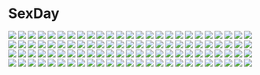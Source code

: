 # SexDay
![](https://konachan.com/image/8385d1e228619cd49042f63c0523ae52/Konachan.com%20-%2062267%20galge.com%20hazuki_%28etcxetc%29%20logo%20nipples%20no_bra%20nopan.jpg)
![](https://konachan.com/image/418ed9bae45445eccd53061bf2341110/Konachan.com%20-%2076569%20black_eyes%20black_hair%20bow%20cherry_blossoms%20flowers%20hakurei_reimu%20japanese_clothes%20long_hair%20miko%20ribbons%20sky%20touhou.jpg)
![](https://konachan.com/image/5ec5a59d50631475e0a17856e6957108/Konachan.com%20-%20170983%20breasts%20brown_hair%20catgirl%20chen%20cleavage%20dress%20flowers%20foxgirl%20gloves%20hat%20long_hair%20red_hair%20short_hair%20tail%20thighhighs%20torii%20touhou%20yakumo_ran.jpg)
![](https://konachan.com/image/156aff4427dd238ebf1991a98b7ec33d/Konachan.com%20-%20135858%20amami_haruka%20boots%20brown_hair%20elbow_gloves%20gloves%20green_eyes%20idolmaster%20short_hair%20tanaka_shoutarou%20thighhighs.jpg)
![](https://konachan.com/jpeg/2c21e4dc5a975d9459587e0bd56a30be/Konachan.com%20-%20126582%202c%3Dgalore%20all_male%20japanese_clothes%20male%20okabe_rintarou%20steins%3Bgate%20trap%20urushibara_ruka.jpg)
![](https://konachan.com/image/f7f123362f133afc6ca648881d2480c4/Konachan.com%20-%2011365%20kobayakawa_miyuki%20saga_saori%20tagme%20taiho_shichauzo%20tsujimoto_natsumi.jpg)
![](https://konachan.com/image/55f4aeeb4737275723e9f6159a87d821/Konachan.com%20-%2025619%20fujino_shizuru%20kuga_natsuki%20mai-hime.jpg)
![](https://konachan.com/image/7f865f9ac0483ab65cad1b65f6f1f54b/Konachan.com%20-%2074589%20k-on%21%20tainaka_ritsu.jpg)
![](https://konachan.com/image/f7c5cbf86f0e44897da690542040a771/Konachan.com%20-%20276516%20bikini%20blue_eyes%20blush%20braids%20breasts%20chirimen_%28fanatic%29%20cleavage%20clouds%20long_hair%20original%20sky%20sunset%20swimsuit%20underboob%20water%20white_hair.jpg)
![](https://konachan.com/image/346928f6ca7542c17701a427ab0cd0c8/Konachan.com%20-%20275621%202girls%20blush%20bodysuit%20breasts%20dk_senie%20fang%20glasses%20long_hair%20nipples%20nopan%20original%20panties%20pantyhose%20pink_eyes%20ribbons%20twintails%20underwear.jpg)
![](https://konachan.com/image/a443a05dcd0f8cc6a95dca4d38afb9ff/Konachan.com%20-%20197443%20blue_eyes%20blue_hair%20blush%20flowers%20hatsune_miku%20pink_hair%20red_eyes%20sakura_miku%20snow%20thighhighs%20tie%20vocaloid%20yuki_miku.jpg)
![](https://konachan.com/image/5fa8d22d62402193ca2bac63fedb3989/Konachan.com%20-%2077823%20blonde_hair%20flandre_scarlet%20red_eyes%20touhou%20vampire%20wings.jpg)
![](https://konachan.com/image/7fb0799f15d89629af7071761fa74a90/Konachan.com%20-%207525%20kanisawa_kinu%20maruchan%20tsuyokiss_cool_x_sweet.jpg)
![](https://konachan.com/jpeg/148a8775fd0d644ffcd92cd9150d53dc/Konachan.com%20-%20189696%20black_hair%20blue_eyes%20blush%20bow%20braids%20cameltoe%20feesu_%28rinc7600%29%20kneehighs%20long_hair%20panties%20school_uniform%20skirt%20spread_legs%20underwear.jpg)
![](https://konachan.com/image/1d3ffbd20ae6c304a91eb08a859d8101/Konachan.com%20-%2044638%20asahina_mikuru%20bikini%20blush%20brown_eyes%20suzumiya_haruhi_no_yuutsu%20swimsuit.jpg)
![](https://konachan.com/jpeg/75a288c010454376f0d986c553ce729e/Konachan.com%20-%20269052%20barefoot%20beach%20blue_eyes%20brown_eyes%20catgirl%20game_cg%20group%20loli%20long_hair%20neko_works%20nekopara%20sayori%20short_hair%20tail%20twintails%20water%20white_hair.jpg)
![](https://konachan.com/image/ff5a2a5f4d415459a072fdd10162c464/Konachan.com%20-%20236390%20aqua_eyes%20black_hair%20blonde_hair%20brown_eyes%20fang%20headband%20katou_megumi%20kneehighs%20long_hair%20pantyhose%20ponytail%20red_eyes%20skirt%20thighhighs%20twintails.jpg)
![](https://konachan.com/image/d7132d1fefbd3bf2324daa66e11c9ec3/Konachan.com%20-%20128357%20eila_ilmatar_juutilainen%20sanya_v_litvyak%20strike_witches.jpg)
![](https://konachan.com/image/0be85900f2b7a7d43bac77f325170bed/Konachan.com%20-%2060992%20black%20japanese_clothes%20kimono%20nagato_yuki%20suzumiya_haruhi_no_yuutsu.jpg)
![](https://konachan.com/jpeg/ecd72b7e57b98065b73f408c9380becb/Konachan.com%20-%2061125%2011_eyes%20close%20minase_yuka%20vector.jpg)
![](https://konachan.com/image/675ff7604784226e1ad2754a96915ff5/Konachan.com%20-%20124091%20blue_hair%20boots%20bow%20chain%20hat%20red_eyes%20remilia_scarlet%20short_hair%20sindre%20touhou%20vampire%20weapon%20wings.jpg)
![](https://konachan.com/image/b003c764b538b54c40b14735b099702a/Konachan.com%20-%20306724%20azur_lane%20bed%20black_hair%20blush%20breasts%20cameltoe%20cum%20garter%20gloves%20hat%20long_hair%20navel%20no_bra%20open_shirt%20panties%20purple_eyes%20thighhighs%20underwear.jpg)
![](https://konachan.com/jpeg/7029e4842361919d44b2f7599749e978/Konachan.com%20-%2057593%20clarissa_satsuki_maezono%20honey_coming.jpg)
![](https://konachan.com/image/2d00572236a9bc279e31872d913a1804/Konachan.com%20-%2021564%20all_male%20bleach%20hitsugaya_toushirou%20male.jpg)
![](https://konachan.com/image/b8229f099a1b7489e5bf4ae6b6ac3c36/Konachan.com%20-%20159472%20anus%20blush%20breasts%20censored%20chiiutsu_%28cheewts%29%20navel%20nipples%20original%20pubic_hair%20pussy%20pussy_juice%20school_uniform%20shirt_lift%20spread_legs.jpg)
![](https://konachan.com/image/987220448be707a70c4323328bf07e66/Konachan.com%20-%20138031%20alice_margatroid%20breasts%20cum%20handjob%20misako%20nipples%20penis%20sex%20thighhighs%20touhou.jpg)
![](https://konachan.com/image/7097bfc21fe7fd0f9fb4a15f115d06d2/Konachan.com%20-%20114732%20atelier_rorona%20christmas%20hat%20hom%20kishida_mel%20pointed_ears%20rororina_fryxell%20santa_costume%20santa_hat.jpg)
![](https://konachan.com/image/531b93aaa0a8820ceaecbaa0b105c887/Konachan.com%20-%20210379%20breasts%20brown_hair%20bunny_ears%20bunnygirl%20cleavage%20condom%20cropped%20headband%20long_hair%20nipples%20no_bra%20original%20panty_pull%20red_eyes%20tail%20thighhighs.jpg)
![](https://konachan.com/image/58c9066125c1a077353f0c526524f815/Konachan.com%20-%20114711%20diamic_days%20game_cg%20green_hair%20himenogawa_kotora%20lump_of_sugar%20orange_eyes%20sesena_yau.jpg)
![](https://konachan.com/image/aec60e56008b84e9c22a60ab245cc439/Konachan.com%20-%20168871%20armor%20blonde_hair%20elbow_gloves%20gloves%20horns%20logo%20red_eyes%20shingeki_no_bahamut%20short_hair%20skirt%20sword%20translation_request%20weapon%20wings.jpg)
![](https://konachan.com/jpeg/044a83aaaa557248969aee47f2605c82/Konachan.com%20-%20251672%20aliasing%20alice_margatroid%20blonde_hair%20blue_eyes%20book%20bow%20dress%20flowers%20headband%20headdress%20ra-bit%20ribbons%20short_hair%20tie%20touhou%20yellow_eyes.jpg)
![](https://konachan.com/image/cd942c2c6bbde927d8e8cf9a2dabe614/Konachan.com%20-%20270932%20animal_ears%20armor%20breasts%20bunny_ears%20bunnygirl%20choker%20cleavage%20dark_skin%20final_fantasy%20fran%20gray_hair%20headdress%20navel%20red_eyes%20sakimichan%20see_through.jpg)
![](https://konachan.com/jpeg/5757dac397a7ce4915982db85a2403cd/Konachan.com%20-%20278069%20animal_ears%20breasts%20choker%20cian_yo%20fang%20foxgirl%20long_hair%20navel%20nipples%20pussy%20spread_legs%20tail%20thighhighs%20uncensored%20urine%20wink%20wristwear%20yellow_eyes.jpg)
![](https://konachan.com/image/f1950c1ee61fbad9f61f636cee3c1fd1/Konachan.com%20-%2062832%20artoria_pendragon_%28all%29%20blue%20fate_%28series%29%20fate_stay_night%20fate_zero%20motorcycle%20saber%20suit%20tie.jpg)
![](https://konachan.com/image/e213fc232bf860ea0215b07039dbfecc/Konachan.com%20-%20222027%20akiyama_yukari%20girls_und_panzer%20isuzu_hana%20kamemaru%20nishizumi_miho%20reizei_mako%20takebe_saori.jpg)
![](https://konachan.com/jpeg/8e6a0b6966774ed205a31274255a62a0/Konachan.com%20-%20191453%20bow%20brown_hair%20building%20hakurei_reimu%20japanese_clothes%20koroneko_p0w0q%20long_hair%20miko%20red_eyes%20sideboob%20snow%20touhou%20tree.jpg)
![](https://konachan.com/jpeg/b01273a37447ce97485d2e93f1e1fe76/Konachan.com%20-%20209674%20beach%20bikini%20cameltoe%20long_hair%20ninoko%20scan%20swimsuit%20underboob%20water.jpg)
![](https://konachan.com/jpeg/57e23a983aac4722c5ad6e0b97b42cbd/Konachan.com%20-%20286069%202girls%20beach%20bikini%20breasts%20candy%20cleavage%20clouds%20cropped%20food%20goggles%20gun%20hewsack%20lollipop%20red_eyes%20sky%20swimsuit%20umbrella%20waifu2x%20water%20weapon.jpg)
![](https://konachan.com/image/b55cacd20687556446fde2f69435d9cd/Konachan.com%20-%20133499%202girls%20animal%20bird%20brown_eyes%20brown_hair%20dress%20gloves%20gray_hair%20green_eyes%20index%20long_hair%20misaka_mikoto%20ribbons%20short_hair%20sky.jpg)
![](https://konachan.com/image/0312ab1596b5be51290ff4202528a97b/Konachan.com%20-%20245189%20just1ce%20tengen_toppa_gurren_lagann%20watermark.jpg)
![](https://konachan.com/image/555657f813e213fc0f6275a68e7291f1/Konachan.com%20-%2056908%20fan%20saigyouji_yuyuko%20t-ray%20touhou.jpg)
![](https://konachan.com/image/c1029d9fdde54dcd8b2ea20b4674493f/Konachan.com%20-%20116651%20blue%20blue_hair%20flowers%20hatsune_miku%20vocaloid.jpg)
![](https://konachan.com/image/b206104641a987240df8e00b4eedbdcc/Konachan.com%20-%209582%20guitar%20instrument%20nagato_yuki%20suzumiya_haruhi_no_yuutsu.jpg)
![](https://konachan.com/jpeg/aa09e485a165f28d54f4f9793fd0629d/Konachan.com%20-%20189656%20aldnoah.zero%20amifumi_inko%20calm_craftman%20cruhteo%20dress%20kaizuka_inaho%20kaizuka_yuki%20male%20natsu_%28360c%29%20nina_klein%20rayet_areash%20saazbaum%20uniform.jpg)
![](https://konachan.com/image/5f12a90677b2d4629474245d806b3d7d/Konachan.com%20-%2058417%20kikuta_yui%20tagme%20thighhighs.jpg)
![](https://konachan.com/image/8d25594795d7a13ed58abd1fd5f0f8c1/Konachan.com%20-%20104477%20akemi_homura%20anus%20ass%20black_hair%20blush%20long_hair%20mahou_shoujo_madoka_magica%20marubeni%20pantyhose%20purple_eyes%20pussy%20pussy_juice%20uncensored.jpg)
![](https://konachan.com/jpeg/d5473e877ddda4268bd07d67f099fd25/Konachan.com%20-%20282399%20anal%20anus%20ass%20black_hair%20blush%20breasts%20brown_eyes%20cum%20dannex009%20final_fantasy%20gloves%20long_hair%20no_bra%20pussy%20shirt_lift%20tifa_lockhart%20uncensored.jpg)
![](https://konachan.com/jpeg/058cc75a0608b96914226c5dba3352b9/Konachan.com%20-%20219924%20aliasing%20anthropomorphism%20eyepatch%20hat%20kantai_collection%20kiso_%28kancolle%29%20yuihira_asu.jpg)
![](https://konachan.com/image/e20f5a1b54d694823b6ad74f8ea9de71/Konachan.com%20-%2041756%20black%20soul_eater%20soul_eater_evans.jpg)
![](https://konachan.com/image/93b037e8dd066b37eb7990c8dd916fd1/Konachan.com%20-%20146631%20beach%20blue_eyes%20blue_hair%20diamond_dust%20flowers%20hatsune_miku%20long_hair%20vocaloid.jpg)
![](https://konachan.com/jpeg/9474ee13af5711d0bc13d6d8f597225f/Konachan.com%20-%2029988%20tengen_toppa_gurren_lagann%20transparent%20yoko_littner.jpg)
![](https://konachan.com/jpeg/54110bce2fe4c1245abf1fcea5cb0cf7/Konachan.com%20-%20256918%20ass%20blonde_hair%20blush%20bodysuit%20breasts%20chain%20choker%20cleavage%20fate_%28series%29%20flowers%20gloves%20green_eyes%20headdress%20miko_92%20petals%20skirt_lift%20thighhighs.jpg)
![](https://konachan.com/jpeg/5c80af7766390f7563e2bae33b8ccd4d/Konachan.com%20-%2064381%20kiddy_girl-and%20kiddy_grade%20q-feuille%20thighhighs.jpg)
![](https://konachan.com/image/f0f38a59294ee72f675e82baf09d24a1/Konachan.com%20-%2051999%20hirasawa_ui%20hirasawa_yui%20k-on%21%20nakano_azusa.jpg)
![](https://konachan.com/image/a1082e585287ae8c0142b8de2aa743d4/Konachan.com%20-%2092600%20chima_q%20nipples%20tagme%20tail.jpg)
![](https://konachan.com/image/82686cd38e83d9e3b6d37a0308155077/Konachan.com%20-%2053429%20aqua_eyes%20blush%20dress%20hat%20pink_hair%20purple_hair%20ribbons%20saigyouji_yuyuko%20short_hair%20touhou%20tsuki_wani%20yakumo_yukari%20yasaka_kanako.jpg)
![](https://konachan.com/jpeg/2e59243c5fc6da149b4ce0ce2810dfef/Konachan.com%20-%20300546%202girls%20ass%20barefoot%20braids%20breasts%20brown_eyes%20bunny_ears%20bunnygirl%20dark_skin%20futanari%20hyur%20long_hair%20nipples%20nude%20penis%20ponytail%20sex%20tattoo%20viera.jpg)
![](https://konachan.com/jpeg/702e771a4624e1ee3535b1786e803d15/Konachan.com%20-%20222479%20blonde_hair%20dress%20flandre_scarlet%20hat%20red_eyes%20touhou%20vampire%20wings%20yusano.jpg)
![](https://konachan.com/image/f067279a3050250d6bac468647a00266/Konachan.com%20-%20159877%20all_male%20gun%20irvin_smith%20levi_ackerman%20male%20oryuvv%20shingeki_no_kyojin%20weapon.jpg)
![](https://konachan.com/image/b7e3927def2401c7af003ea250614261/Konachan.com%20-%2038305%20maid%20murakami_suigun%20sword%20thighhighs%20weapon%20white.jpg)
![](https://konachan.com/image/4168269144cec330fcf1a7653fcc25ff/Konachan.com%20-%2064773%20bleach%20matsumoto_rangiku.jpg)
![](https://konachan.com/jpeg/70fc09f783f29c2c7dcdb79162d45783/Konachan.com%20-%20143024%20amatsu_yurika%20blush%20breasts%20brown_eyes%20brown_hair%20censored%20game_cg%20nipples%20nude%20pussy%20spread_legs%20tel-o%20tentacle_lord%20tentacles%20twintails.jpg)
![](https://konachan.com/image/18e3d501dc1a180eb88442eef54ebf06/Konachan.com%20-%2032418%20animal%20bird%20moon%20shihou_matsuri%20sola.jpg)
![](https://konachan.com/image/b10a19033ef6c5e48911903f446ebc35/Konachan.com%20-%2034169%20ayanami_rei%20blue_hair%20bodysuit%20neon_genesis_evangelion%20red_eyes%20skintight.jpg)
![](https://konachan.com/image/72dadf0599f88ccbbbd594da00b9a43e/Konachan.com%20-%2056266%202girls%20aliasing%20bicolored_eyes%20boots%20fan%20glasses%20kintaro%20long_hair%20original%20pixiv_fantasia%20ribbons%20short_hair%20thighhighs%20white_hair%20yukata.jpg)
![](https://konachan.com/image/07e06b2ea50c81f8f48d0352212de0b6/Konachan.com%20-%20296139%20blonde_hair%20dark_angel_olivia%20granblue_fantasy%20group%20long_hair%20short_hair%20swd3e2%20watermark%20weapon%20white_hair%20wings%20zooey_%28granblue_fantasy%29.jpg)
![](https://konachan.com/image/ea67eac313bdde5e615c12dffe6ab998/Konachan.com%20-%2034824%20itoshiki_nozomu%20sayonara_zetsubou_sensei%20sekiutsu_maria_taro%20vector.jpg)
![](https://konachan.com/image/12f607c732d59059f20d585b9fadf7ae/Konachan.com%20-%209719%20mahoromatic.jpg)
![](https://konachan.com/jpeg/54f9f46313566b7113dcb7003cb2bf3d/Konachan.com%20-%20209305%20akemi_homura%20black_hair%20blonde_hair%20brown_eyes%20hat%20long_hair%20pantyhose%20ponytail%20purple_eyes%20red_eyes%20red_hair%20skirt%20thighhighs%20tomoe_mami.jpg)
![](https://konachan.com/image/15c8f267f4a7628f720cbf76d727d65a/Konachan.com%20-%20215113%20aoin_%28omegaboost%29%20armor%20breasts%20cleavage%20drag-on_dragoon%20eyepatch%20flowers%20kneehighs%20long_hair%20navel%20red_eyes%20sword%20weapon%20white_hair.jpg)
![](https://konachan.com/image/96b24d10378d9628c7f6f34fe866ce98/Konachan.com%20-%20106738%20akemi_homura%20kaname_madoka%20mahou_shoujo_madoka_magica%20miki_sayaka%20sakura_kyouko%20tomoe_mami%20walpurgis_no_yoru.jpg)
![](https://konachan.com/jpeg/7165302849932514e8d35edf080824d1/Konachan.com%20-%20272786%20a.i._madoka%20dress%20game_cg%20grass%20long_hair%20mirror_%28game%29%20necklace%20pink_hair%20purple_eyes%20see_through%20shade%20tagme_%28artist%29.jpg)
![](https://konachan.com/jpeg/7811e7884647ce964b7183f3ef53d6f7/Konachan.com%20-%20229552%20aqua_eyes%20ayase_eri%20blonde_hair%20blush%20bow%20breasts%20haxtutari%20long_hair%20love_live%21_school_idol_project%20navel%20no_bra%20panties%20ribbons%20topless%20underwear.jpg)
![](https://konachan.com/image/5e0090b9cb160e98083af97d40a4294f/Konachan.com%20-%2026395%20artoria_pendragon_%28all%29%20fate_%28series%29%20fate_stay_night%20saber.jpg)
![](https://konachan.com/image/78aacd42a2f10847add3098e87713bcf/Konachan.com%20-%20160565%203d%20building%20m_kato%20original%20scenic%20stairs.jpg)
![](https://konachan.com/image/77b619d1fd9fb12f1bf03548014d5c3d/Konachan.com%20-%2045250%20akatsuki_no_goei%20bikini%20kurayashiki_tae%20nikaidoh_reika%20swimsuit%20syangrila%20tomose_shunsaku.jpg)
![](https://konachan.com/image/11ae58496d0b0a8a79230735626391c7/Konachan.com%20-%20235994%20black_hair%20blush%20braids%20breasts%20brown_eyes%20brown_hair%20garter_belt%20gloves%20goushou%20green_eyes%20long_hair%20navel%20panties%20ponytail%20skirt%20tie%20underwear.jpg)
![](https://konachan.com/image/34e507cb881f872dca462e6cb677b686/Konachan.com%20-%2026215%20futakoi_alternative.jpg)
![](https://konachan.com/image/a445a2c488900dc41aa4be25a63186d0/Konachan.com%20-%2065699%20blush%20boots%20catgirl%20chen%20cirno%20doll%20dress%20fairy%20fang%20foxgirl%20hat%20horns%20myon%20nazrin%20nude%20ribbons%20rumia%20skirt%20tail%20touhou%20wings%20wink%20witch%20wolfgirl.jpg)
![](https://konachan.com/image/7b8d56f5142650a5fe4ebb994ddf1ffe/Konachan.com%20-%20185554%20animal_ears%20breasts%20fang%20long_hair%20nude%20original%20red_eyes%20tail%20tyappygain%20water%20waterfall%20white_hair%20wolfgirl.jpg)
![](https://konachan.com/image/e8b9a5d43c142d37ae5b2d999aa385f6/Konachan.com%20-%2063389%20favorite%20game_cg%20hoshizora_no_memoria%20tagme.jpg)
![](https://konachan.com/image/ddad1b61427382caa96761a0ae63a24a/Konachan.com%20-%2023484%20aika_s_granzchesta%20alicia_florence%20aria.jpg)
![](https://konachan.com/image/befc51ede85323108bdae2804df16da8/Konachan.com%20-%20292719%20all_male%20anthropomorphism%20flowers%20japanese_clothes%20male%20sleeping-pig%20touken_ranbu%20yagen_toushirou.jpg)
![](https://konachan.com/image/f3e730f437f4f9507fd7a2ec8b98bcc6/Konachan.com%20-%2071012%20black_hair%20blue_eyes%20hat%20kneehighs%20murasa_minamitsu%20school_uniform%20short_hair%20touhou.jpg)
![](https://konachan.com/jpeg/13a59effeb41823684cff3f33eb4e023/Konachan.com%20-%20305849%20animal_ears%20aqua_eyes%20bell%20blonde_hair%20blue_hair%20blush%20breasts%20cat_smile%20catgirl%20choker%20cleavage%20close%20gray_hair%20long_hair%20nipples%20original%20short_hair.jpg)
![](https://konachan.com/image/6c97e5f97aa8abda8feb5daf0578e420/Konachan.com%20-%20182222%20cape%20dress%20elbow_gloves%20gloves%20original%20paradise_%28pffk%29%20pink_eyes%20pink_hair%20pixiv_fantasia%20short_hair%20swd3e2%20watermark.jpg)
![](https://konachan.com/image/22f4968d8982bde31c5ae53e6aea8d1a/Konachan.com%20-%2017576%20hazuki%20tsukuyomi_moon_phase.jpg)
![](https://konachan.com/jpeg/46004d1217b1e74f79fb3a5a904d42d0/Konachan.com%20-%20245315%20anus%20aqua_eyes%20ass%20cum%20gray_hair%20hewsack%20no_bra%20nopan%20penis%20pussy%20senran_kagura%20sex%20short_hair%20uncensored%20yumi_%28senran_kagura%29.jpg)
![](https://konachan.com/image/5705f5a6cad6ba263b5e9644f13d31f0/Konachan.com%20-%2039033%20cc%20code_geass.jpg)
![](https://konachan.com/jpeg/f9e8b4014d779ad6d2c90c209bb08142/Konachan.com%20-%20273486%20bra%20breasts%20nipples%20panty_pull%20scan%20thighhighs%20underwear%20yuzuna_hiyo.jpg)
![](https://konachan.com/jpeg/0122f7cdb2899b0cb7a3b1cfecc52b91/Konachan.com%20-%20131294%20amane_%28funfun%29%20black_hair%20blush%20erectlip%20game_cg%20ikura_shiori%20masturbation%20panties%20pussy_juice%20school_uniform%20thighhighs%20underwear.jpg)
![](https://konachan.com/image/1b319ecd7e02eb695ca9ed425ff99f67/Konachan.com%20-%2042937%20bekkankou%20green_hair%20gym_uniform%20touyama_midori%20wink%20yoake_mae_yori_ruri_iro_na.jpg)
![](https://konachan.com/image/e29cfd70bc2993209792495b622d3f82/Konachan.com%20-%20248041%20aqua_eyes%20boots%20cape%20hat%20hoodie%20original%20pixiv_fantasia%20red_hair%20short_hair%20shorts%20tomato_%28lsj44867%29%20wristwear.jpg)
![](https://konachan.com/jpeg/df66d7cd8d9a156e5973b6c2828596d1/Konachan.com%20-%20240649%20brown_eyes%20brown_hair%20chacha_%28fate_grand_order%29%20fate_grand_order%20fate_%28series%29%20fire%20gloves%20hat%20long_hair%20morokoshi_%28tekku%29%20sword%20weapon.jpg)
![](https://konachan.com/image/350cbf2bc1e1f8873a4a401627646168/Konachan.com%20-%2056023%20akashio%20katana%20konpaku_youmu%20panties%20sword%20touhou%20underwear%20weapon.jpg)
![](https://konachan.com/jpeg/8a730fa17de18d7a2944dae6ae01999f/Konachan.com%20-%20195313%202girls%20bed%20bikini%20bra%20breasts%20cleavage%20gotou_junji%20gray_eyes%20long_hair%20navel%20panties%20ponytail%20purple_hair%20red_hair%20scan%20swimsuit%20thighhighs%20underwear.jpg)
![](https://konachan.com/image/3fbcb790a4a96e04aa04598817513106/Konachan.com%20-%20103031%20aqua_eyes%20eyepatch%20hyakka_ryouran_samurai_girls%20skirt%20sword%20thighhighs%20weapon%20yagyuu_gisen.jpg)
![](https://konachan.com/image/4e9b58a66be35b2d75edb8f70a8af8ba/Konachan.com%20-%20143001%20breasts%20cleavage%20garter_belt%20horns%20kuromayu%20long_hair%20megurine_luka%20pink_hair%20pointed_ears%20tail%20thighhighs%20vocaloid.jpg)
![](https://konachan.com/image/6ce3e9bc7ce6be095f5aa5774134bec8/Konachan.com%20-%20216865%20aka_tonbo_%28lovetow%29%20all_male%20brown_hair%20cape%20detective_conan%20edogawa_conan%20gloves%20hat%20magic_kaito%20male%20night%20short_hair%20stars%20suit%20tie.jpg)
![](https://konachan.com/image/aad6ae7bbce64c8302535aa0e00b4ef0/Konachan.com%20-%2052484%20hatsune_miku%20vocaloid.jpg)
